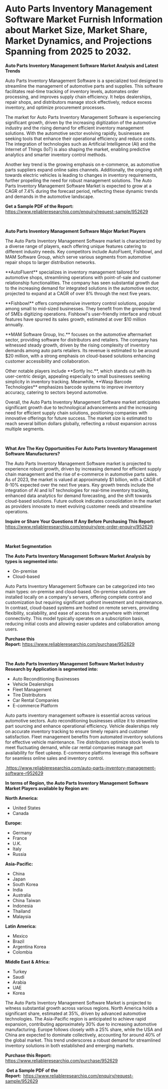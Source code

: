 <p><h1>Auto Parts Inventory Management Software Market Furnish Information about Market Size, Market Share, Market Dynamics, and Projections Spanning from 2025 to 2032.</h1></p><p><strong>Auto Parts Inventory Management Software Market Analysis and Latest Trends</strong></p>
<p><p>Auto Parts Inventory Management Software is a specialized tool designed to streamline the management of automotive parts and supplies. This software facilitates real-time tracking of inventory levels, automates order processing, and improves supply chain efficiency. It helps dealerships, repair shops, and distributors manage stock effectively, reduce excess inventory, and optimize procurement processes. </p><p>The market for Auto Parts Inventory Management Software is experiencing significant growth, driven by the increasing digitization of the automotive industry and the rising demand for efficient inventory management solutions. With the automotive sector evolving rapidly, businesses are seeking tools that enhance their operational efficiency and reduce costs. The integration of technologies such as Artificial Intelligence (AI) and the Internet of Things (IoT) is also shaping the market, enabling predictive analytics and smarter inventory control methods.</p><p>Another key trend is the growing emphasis on e-commerce, as automotive parts suppliers expand online sales channels. Additionally, the ongoing shift towards electric vehicles is leading to changes in inventory requirements, further propelling the need for robust management solutions. The Auto Parts Inventory Management Software Market is expected to grow at a CAGR of 7.4% during the forecast period, reflecting these dynamic trends and demands in the automotive landscape.</p></p>
<p><strong>Get a Sample PDF of the Report:&nbsp;</strong> <a href="https://www.reliableresearchiq.com/enquiry/request-sample/952629?utm_campaign=2769&utm_medium=2&utm_source=Github&utm_content=ia&utm_term=17042025&utm_id=auto-parts-inventory-management-software">https://www.reliableresearchiq.com/enquiry/request-sample/952629</a></p>
<p>&nbsp;</p>
<p><strong>Auto Parts Inventory Management Software Major Market Players</strong></p>
<p><p>The Auto Parts Inventory Management Software market is characterized by a diverse range of players, each offering unique features catering to different industry needs. Key competitors include AutoFluent, Fishbowl, and MAM Software Group, which serve various segments from automotive repair shops to larger distribution networks.</p><p>**AutoFluent** specializes in inventory management tailored for automotive shops, streamlining operations with point-of-sale and customer relationship functionalities. The company has seen substantial growth due to the increasing demand for integrated solutions in the automotive sector, projected to expand at a CAGR of over 8% through the next five years.</p><p>**Fishbowl** offers comprehensive inventory control solutions, popular among small to mid-sized businesses. They benefit from the growing trend of SMEs digitizing operations. Fishbowl's user-friendly interface and robust features have spurred its sales growth, estimated at over $10 million annually.</p><p>**MAM Software Group, Inc.** focuses on the automotive aftermarket sector, providing software for distributors and retailers. The company has witnessed steady growth, driven by the rising complexity of inventory demands among auto parts retailers. Its revenue is estimated to be around $20 million, with a strong emphasis on cloud-based solutions enhancing customer accessibility and collaboration.</p><p>Other notable players include **Sortly Inc.**, which stands out with its user-centric design, appealing especially to small businesses seeking simplicity in inventory tracking. Meanwhile, **Wasp Barcode Technologies** emphasizes barcode systems to improve inventory accuracy, catering to sectors beyond automotive.</p><p>Overall, the Auto Parts Inventory Management Software market anticipates significant growth due to technological advancements and the increasing need for efficient supply chain solutions, positioning companies with innovative offerings for future success. The market size is estimated to reach several billion dollars globally, reflecting a robust expansion across multiple segments.</p></p>
<p>&nbsp;</p>
<p><strong>What Are The Key Opportunities For Auto Parts Inventory Management Software Manufacturers?</strong></p>
<p><p>The Auto Parts Inventory Management Software market is projected to experience robust growth, driven by increasing demand for efficient supply chain management and the rise of e-commerce in automotive parts sales. As of 2023, the market is valued at approximately $1 billion, with a CAGR of 8-10% expected over the next five years. Key growth trends include the integration of AI and IoT technologies for real-time inventory tracking, enhanced data analytics for demand forecasting, and the shift towards cloud-based solutions. Future outlook indicates consolidation in the market as providers innovate to meet evolving customer needs and streamline operations.</p></p>
<p><strong>Inquire or Share Your Questions If Any Before Purchasing This Report:</strong> <a href="https://www.reliableresearchiq.com/enquiry/pre-order-enquiry/952629?utm_campaign=2769&utm_medium=2&utm_source=Github&utm_content=ia&utm_term=17042025&utm_id=auto-parts-inventory-management-software">https://www.reliableresearchiq.com/enquiry/pre-order-enquiry/952629</a></p>
<p>&nbsp;</p>
<p><strong>Market Segmentation</strong></p>
<p><strong>The Auto Parts Inventory Management Software Market Analysis by types is segmented into:</strong></p>
<p><ul><li>On-premise</li><li>Cloud-based</li></ul></p>
<p><p>Auto Parts Inventory Management Software can be categorized into two main types: on-premise and cloud-based. On-premise solutions are installed locally on a company's servers, offering complete control and customization but requiring significant upfront investment and maintenance. In contrast, cloud-based systems are hosted on remote servers, providing flexibility, scalability, and ease of access from anywhere with internet connectivity. This model typically operates on a subscription basis, reducing initial costs and allowing easier updates and collaboration among users.</p></p>
<p><strong>Purchase this Report:&nbsp;</strong><a href="https://www.reliableresearchiq.com/purchase/952629?utm_campaign=2769&utm_medium=2&utm_source=Github&utm_content=ia&utm_term=17042025&utm_id=auto-parts-inventory-management-software">https://www.reliableresearchiq.com/purchase/952629</a></p>
<p>&nbsp;</p>
<p><strong>The Auto Parts Inventory Management Software Market Industry Research by Application is segmented into:</strong></p>
<p><ul><li>Auto Reconditioning Businesses</li><li>Vehicle Dealerships</li><li>Fleet Management</li><li>Tire Distributors</li><li>Car Rental Companies</li><li>E-commerce Platform</li></ul></p>
<p><p>Auto parts inventory management software is essential across various automotive sectors. Auto reconditioning businesses utilize it to streamline part sourcing and enhance operational efficiency. Vehicle dealerships rely on accurate inventory tracking to ensure timely repairs and customer satisfaction. Fleet management benefits from automated inventory solutions for effective vehicle maintenance. Tire distributors optimize stock levels to meet fluctuating demand, while car rental companies manage part availability for fleet upkeep. E-commerce platforms leverage this software for seamless online sales and inventory control.</p></p>
<p><a href="https://www.reliableresearchiq.com/auto-parts-inventory-management-software-r952629?utm_campaign=2769&utm_medium=2&utm_source=Github&utm_content=ia&utm_term=17042025&utm_id=auto-parts-inventory-management-software">&nbsp;https://www.reliableresearchiq.com/auto-parts-inventory-management-software-r952629</a></p>
<p><strong>In terms of Region, the Auto Parts Inventory Management Software Market Players available by Region are:</strong></p>
<p>
    <p> <strong> North America: </strong>
        <ul>
            <li>United States</li>
            <li>Canada</li>
        </ul>
        </p> 
    <p> <strong> Europe: </strong>
        <ul>
            <li>Germany</li>
            <li>France</li>
            <li>U.K.</li>
            <li>Italy</li>
            <li>Russia</li>
        </ul>
        </p> 
    <p> <strong> Asia-Pacific: </strong>
        <ul>
            <li>China</li>
            <li>Japan</li>
            <li>South Korea</li>
            <li>India</li>
            <li>Australia</li>
            <li>China Taiwan</li>
            <li>Indonesia</li>
            <li>Thailand</li>
            <li>Malaysia</li>
        </ul>
        </p> 
    <p> <strong> Latin America: </strong>
        <ul>
            <li>Mexico</li>
            <li>Brazil</li>
            <li>Argentina Korea</li>
            <li>Colombia</li>
        </ul>
        </p> 
    <p> <strong> Middle East & Africa: </strong>
        <ul>
            <li>Turkey</li>
            <li>Saudi</li>
            <li>Arabia</li>
            <li>UAE</li>
            <li>Korea</li>
        </ul>
    </p>
    </p>
<p><p>The Auto Parts Inventory Management Software Market is projected to witness substantial growth across various regions. North America holds a significant share, estimated at 35%, driven by advanced automotive technologies. The Asia-Pacific region is anticipated to achieve rapid expansion, contributing approximately 30% due to increasing automotive manufacturing. Europe follows closely with a 25% share, while the USA and China are expected to dominate collectively, accounting for around 40% of the global market. This trend underscores a robust demand for streamlined inventory solutions in both established and emerging markets.</p></p>
<p><strong>Purchase this Report: </strong><a href="https://www.reliableresearchiq.com/purchase/952629?utm_campaign=2769&utm_medium=2&utm_source=Github&utm_content=ia&utm_term=17042025&utm_id=auto-parts-inventory-management-software">https://www.reliableresearchiq.com/purchase/952629</a></p>
<p>&nbsp;<strong>Get a Sample PDF of the Report:&nbsp;&nbsp;</strong><a href="https://www.reliableresearchiq.com/enquiry/request-sample/952629?utm_campaign=2769&utm_medium=2&utm_source=Github&utm_content=ia&utm_term=17042025&utm_id=auto-parts-inventory-management-software">https://www.reliableresearchiq.com/enquiry/request-sample/952629</a></p>
<p><strong></strong></p>
<p><p></p><p></p><p></p></p>